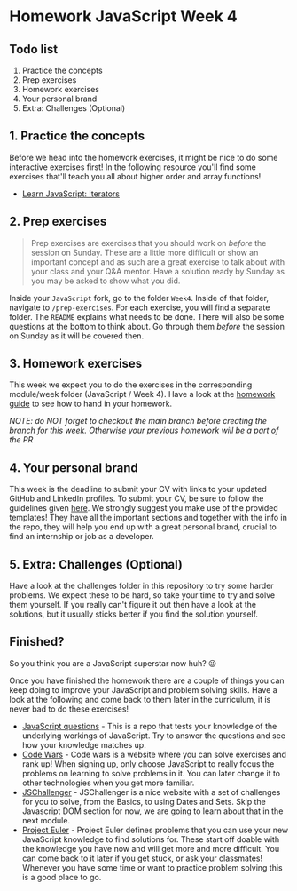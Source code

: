 # Homework JavaScript Week 4

## **Todo list**

1. Practice the concepts
2. Prep exercises
3. Homework exercises
4. Your personal brand
5. Extra: Challenges (Optional)

## **1. Practice the concepts**

Before we head into the homework exercises, it might be nice to do some interactive exercises first! In the following resource you'll find some exercises that'll teach you all about higher order and array functions!

- [Learn JavaScript: Iterators](https://www.codecademy.com/learn/introduction-to-javascript/modules/learn-javascript-iterators)

## **2. Prep exercises**

> Prep exercises are exercises that you should work on _before_ the session on Sunday. These are a little more difficult or show an important concept and as such are a great exercise to talk about with your class and your Q&A mentor. Have a solution ready by Sunday as you may be asked to show what you did.

Inside your `JavaScript` fork, go to the folder `Week4`. Inside of that folder, navigate to `/prep-exercises`. For each exercise, you will find a separate folder. The `README` explains what needs to be done. There will also be some questions at the bottom to think about. Go through them _before_ the session on Sunday as it will be covered then.

## **3. Homework exercises**

This week we expect you to do the exercises in the corresponding module/week folder (JavaScript / Week 4). Have a look at the [homework guide](https://github.com/HackYourFuture/JavaScript/blob/main/hand-in-homework-guide.md) to see how to hand in your homework.

_NOTE: do NOT forget to checkout the main branch before creating the branch for this week. Otherwise your previous homework will be a part of the PR_

## **4. Your personal brand**

This week is the deadline to submit your CV with links to your updated GitHub and LinkedIn profiles. To submit your CV, be sure to follow the guidelines given [here](https://github.com/HackYourFuture/yourpersonalbrand/blob/main/yourcurriculum.md#4-submitting-your-cv-to-the-hyf-team). We strongly suggest you make use of the provided templates! They have all the important sections and together with the info in the repo, they will help you end up with a great personal brand, crucial to find an internship or job as a developer.

## **5. Extra: Challenges (Optional)**

Have a look at the challenges folder in this repository to try some harder problems. We expect these to be hard, so take your time to try and solve them yourself. If you really can't figure it out then have a look at the solutions, but it usually sticks better if you find the solution yourself.

## Finished?

So you think you are a JavaScript superstar now huh? :wink:

Once you have finished the homework there are a couple of things you can keep doing to improve your JavaScript and problem solving skills. Have a look at the following and come back to them later in the curriculum, it is never bad to do these exercises!

- [JavaScript questions](https://github.com/lydiahallie/javascript-questions/blob/master/README.md) - This is a repo that tests your knowledge of the underlying workings of JavaScript. Try to answer the questions and see how your knowledge matches up.
- [Code Wars](https://www.codewars.com/) - Code wars is a website where you can solve exercises and rank up! When signing up, only choose JavaScript to really focus the problems on learning to solve problems in it. You can later change it to other technologies when you get more familiar.
- [JSChallenger](https://www.jschallenger.com/) - JSChallenger is a nice website with a set of challenges for you to solve, from the Basics, to using Dates and Sets. Skip the Javascript DOM section for now, we are going to learn about that in the next module.
- [Project Euler](https://projecteuler.net/) - Project Euler defines problems that you can use your new JavaScript knowledge to find solutions for. These start off doable with the knowledge you have now and will get more and more difficult. You can come back to it later if you get stuck, or ask your classmates! Whenever you have some time or want to practice problem solving this is a good place to go.

